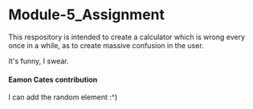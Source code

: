 # Module-5_Assignment

This respository is intended to create a calculator which is wrong every once in a while,
as to create massive confusion in the user.

It's funny, I swear.

#### Eamon Cates contribution ####

I can add the random element :^)
